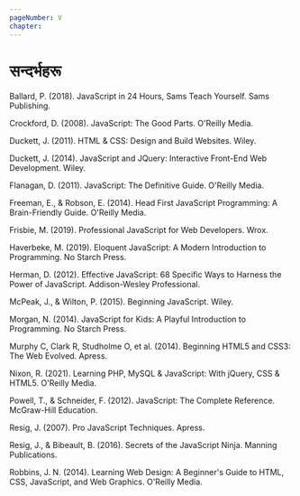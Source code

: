 ```yaml
---
pageNumber: V
chapter: 
---
```


# सन्दर्भहरू

Ballard, P. (2018). JavaScript in 24 Hours, Sams Teach Yourself. Sams Publishing.

Crockford, D. (2008). JavaScript: The Good Parts. O'Reilly Media.

Duckett, J. (2011). HTML & CSS: Design and Build Websites. Wiley.

Duckett, J. (2014). JavaScript and JQuery: Interactive Front-End Web Development. Wiley.

Flanagan, D. (2011). JavaScript: The Definitive Guide. O'Reilly Media.

Freeman, E., & Robson, E. (2014). Head First JavaScript Programming: A Brain-Friendly Guide. O'Reilly Media.

Frisbie, M. (2019). Professional JavaScript for Web Developers. Wrox.

Haverbeke, M. (2019). Eloquent JavaScript: A Modern Introduction to Programming. No Starch Press.

Herman, D. (2012). Effective JavaScript: 68 Specific Ways to Harness the Power of JavaScript. Addison-Wesley Professional.

McPeak, J., & Wilton, P. (2015). Beginning JavaScript. Wiley.

Morgan, N. (2014). JavaScript for Kids: A Playful Introduction to Programming. No Starch Press.

Murphy C, Clark R, Studholme O, et al. (2014). Beginning HTML5 and CSS3: The Web Evolved. Apress.

Nixon, R. (2021). Learning PHP, MySQL & JavaScript: With jQuery, CSS & HTML5. O'Reilly Media.

Powell, T., & Schneider, F. (2012). JavaScript: The Complete Reference. McGraw-Hill Education.

Resig, J. (2007). Pro JavaScript Techniques. Apress.

Resig, J., & Bibeault, B. (2016). Secrets of the JavaScript Ninja. Manning Publications.

Robbins, J. N. (2014). Learning Web Design: A Beginner's Guide to HTML, CSS, JavaScript, and Web Graphics. O'Reilly Media.
